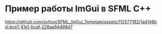 # Пример работы ImGui в SFML C++

https://github.com/sxfour/SFML_ImGui_Template/assets/112577182/1ad148bd-bce1-41e1-bcaf-228aa94498d7
